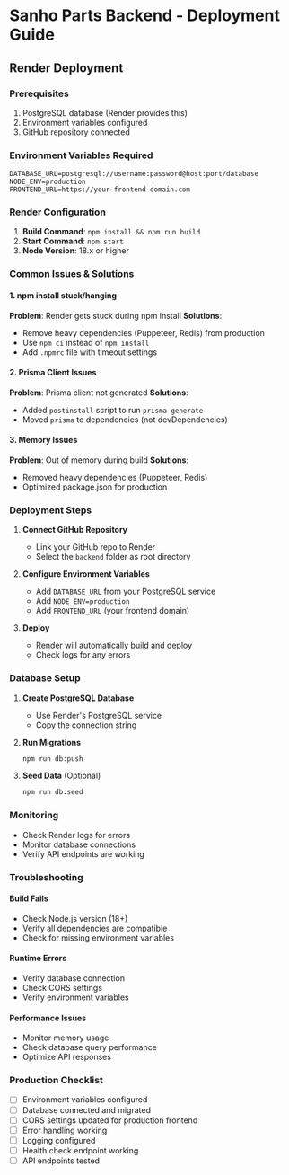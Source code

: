 # Sanho Parts Backend - Deployment Guide

## Render Deployment

### Prerequisites
1. PostgreSQL database (Render provides this)
2. Environment variables configured
3. GitHub repository connected

### Environment Variables Required
```
DATABASE_URL=postgresql://username:password@host:port/database
NODE_ENV=production
FRONTEND_URL=https://your-frontend-domain.com
```

### Render Configuration

1. **Build Command**: `npm install && npm run build`
2. **Start Command**: `npm start`
3. **Node Version**: 18.x or higher

### Common Issues & Solutions

#### 1. npm install stuck/hanging
**Problem**: Render gets stuck during npm install
**Solutions**:
- Remove heavy dependencies (Puppeteer, Redis) from production
- Use `npm ci` instead of `npm install`
- Add `.npmrc` file with timeout settings

#### 2. Prisma Client Issues
**Problem**: Prisma client not generated
**Solutions**:
- Added `postinstall` script to run `prisma generate`
- Moved `prisma` to dependencies (not devDependencies)

#### 3. Memory Issues
**Problem**: Out of memory during build
**Solutions**:
- Removed heavy dependencies (Puppeteer, Redis)
- Optimized package.json for production

### Deployment Steps

1. **Connect GitHub Repository**
   - Link your GitHub repo to Render
   - Select the `backend` folder as root directory

2. **Configure Environment Variables**
   - Add `DATABASE_URL` from your PostgreSQL service
   - Add `NODE_ENV=production`
   - Add `FRONTEND_URL` (your frontend domain)

3. **Deploy**
   - Render will automatically build and deploy
   - Check logs for any errors

### Database Setup

1. **Create PostgreSQL Database**
   - Use Render's PostgreSQL service
   - Copy the connection string

2. **Run Migrations**
   ```bash
   npm run db:push
   ```

3. **Seed Data** (Optional)
   ```bash
   npm run db:seed
   ```

### Monitoring

- Check Render logs for errors
- Monitor database connections
- Verify API endpoints are working

### Troubleshooting

#### Build Fails
- Check Node.js version (18+)
- Verify all dependencies are compatible
- Check for missing environment variables

#### Runtime Errors
- Verify database connection
- Check CORS settings
- Verify environment variables

#### Performance Issues
- Monitor memory usage
- Check database query performance
- Optimize API responses

### Production Checklist

- [ ] Environment variables configured
- [ ] Database connected and migrated
- [ ] CORS settings updated for production frontend
- [ ] Error handling working
- [ ] Logging configured
- [ ] Health check endpoint working
- [ ] API endpoints tested
